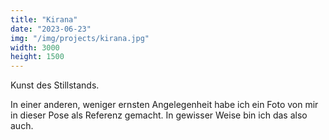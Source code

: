 ```yaml
---
title: "Kirana"
date: "2023-06-23"
img: "/img/projects/kirana.jpg"
width: 3000
height: 1500
---
```


Kunst des Stillstands.

In einer anderen, weniger ernsten Angelegenheit habe ich ein Foto von mir in dieser Pose als Referenz gemacht. In gewisser Weise bin ich das also auch.
